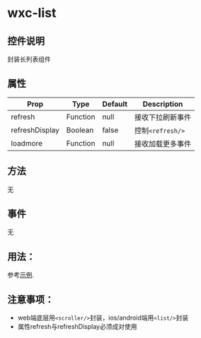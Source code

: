 # wxc-list
## 控件说明
封装长列表组件

## 属性
| Prop | Type | Default | Description |
| --- | --- | --- | --- |
| refresh | Function | null| 接收下拉刷新事件 |
| refreshDisplay | Boolean | false| 控制`<refresh/>`|
| loadmore | Function | null| 接收加载更多事件 |

## 方法
无

## 事件
无

## 用法：
参考[示例](https://github.com/brlf-gz/weex-ui-brlf/blob/master/src/demo/wxc-list/index.vue).

## 注意事项：
* web端底层用`<scroller/>`封装，ios/android端用<list/>`<list/>`封装
* 属性refresh与refreshDisplay必须成对使用



